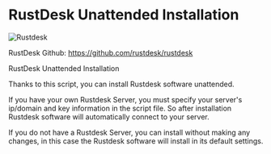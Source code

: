 # RustDesk Unattended Installation

![Rustdesk](https://github.com/abdullah-erturk/RustDesk-Unattended-Installation/blob/main/Rustdesk.png)

RustDesk Github: https://github.com/rustdesk/rustdesk

RustDesk Unattended Installation

Thanks to this script, you can install Rustdesk software unattended.

If you have your own Rustdesk Server, you must specify your server's ip/domain and key information in the script file. So after installation Rustdesk software will automatically connect to your server.

If you do not have a Rustdesk Server, you can install without making any changes, in this case the Rustdesk software will install in its default settings.
